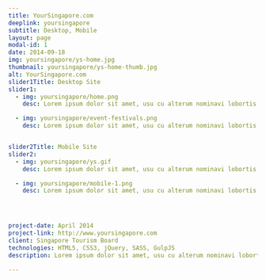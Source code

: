 ```yaml
---
title: YourSingapore.com
deeplink: yoursingapore
subtitle: Desktop, Mobile
layout: page
modal-id: 1
date: 2014-09-18
img: yoursingapore/ys-home.jpg
thumbnail: yoursingapore/ys-home-thumb.jpg
alt: YourSingapore.com
slider1Title: Desktop Site
slider1:
  - img: yoursingapore/home.png
    desc: Lorem ipsum dolor sit amet, usu cu alterum nominavi lobortis.

  - img: yoursingapore/event-festivals.png
    desc: Lorem ipsum dolor sit amet, usu cu alterum nominavi lobortis.


slider2Title: Mobile Site
slider2:
  - img: yoursingapore/ys.gif
    desc: Lorem ipsum dolor sit amet, usu cu alterum nominavi lobortis.

  - img: yoursingapore/mobile-1.png
    desc: Lorem ipsum dolor sit amet, usu cu alterum nominavi lobortis.




project-date: April 2014
project-link: http://www.yoursingapore.com
client: Singapore Tourism Board
technologies: HTML5, CSS3, jQuery, SASS, GulpJS
description: Lorem ipsum dolor sit amet, usu cu alterum nominavi lobortis. At duo novum diceret. Tantas apeirian vix et, usu sanctus postulant inciderint ut, populo diceret necessitatibus in vim. Cu eum dicam feugiat noluisse.

---
```

